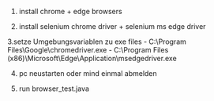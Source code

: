 1. install chrome + edge browsers

2. install selenium chrome driver + selenium ms edge driver

3.setze Umgebungsvariablen zu exe files
    - C:\Program Files\Google\chromedriver.exe
    - C:\Program Files (x86)\Microsoft\Edge\Application\msedgedriver.exe

4. pc neustarten oder mind einmal abmelden 

5. run browser_test.java
